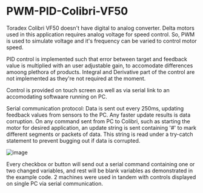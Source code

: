 # PWM-PID-Colibri-VF50

Toradex Colibri VF50 doesn't have digital to analog converter. Delta motors used in this application requires analog voltage for speed control. So, PWM is used to simulate voltage and it's frequency can be varied to control motor speed.

PID control is implemented such that error between target and feedback value is multiplied with an user adjustable gain, to accomodate differences amoong plethora of products.
Integral and Derivative part of the control are not implemented as they're not required at the moment.

Control is provided on touch screen as well as via serial link to an accomodating softwaare running on PC. 

Serial communication protocol:
Data is sent out every 250ms, updating feedback values from sensors to the PC. Any faster update results is data corruption. 
On any command sent from PC to Colibri, such as starting the motor for desired application, an update string is sent containing '#' to mark different segments or packets of data.
This string is read under a try-catch statement to prevent bugging out if data is corrupted.




![image](https://github.com/vikasdotvivek/PWM-PID-Colibri-VF50/assets/43683145/5f49f986-a8b3-4e3b-bf81-2f98eaddbdd4)


Every checkbox or button will send out a serial command containing one or two changed variables, and rest will be blank variables as demonstrated in the example code.
2 machines were used in tandem with controls displayed on single PC via serial communication.



